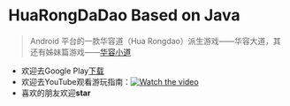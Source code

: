 # HuaRongDaDao Based on Java
> Android 平台的一款华容道（Hua Rongdao）派生游戏——华容大道，其还有姊妹篇游戏——[华容小道](https://play.google.com/store/apps/details?id=com.chenwx.huarongdao)
- 欢迎去Google Play[下载](https://play.google.com/store/apps/details?id=com.chenwx.www.huarongdao)
- 欢迎去YouTube观看游玩指南：[![Watch the video](https://i.imgur.com/vKb2F1B.png)](https://youtu.be/JcoQN0sI1_o)
- 喜欢的朋友欢迎**star**
